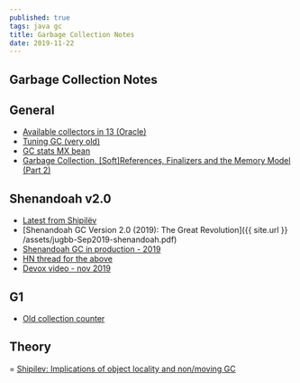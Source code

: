 ```yaml
---
published: true
tags: java gc
title: Garbage Collection Notes
date: 2019-11-22
---
```

## Garbage Collection Notes

## General
- [Available collectors in 13 (Oracle)](https://docs.oracle.com/en/java/javase/13/gctuning/available-collectors.html#GUID-F215A508-9E58-40B4-90A5-74E29BF3BD3C)
- [Tuning GC (very old)](https://www.petefreitag.com/articles/gctuning/)
- [GC stats MX bean](https://stackoverflow.com/questions/466878/can-you-get-basic-gc-stats-in-java)
- [Garbage Collection, \[Soft\]References, Finalizers and the Memory Model (Part 2)](http://jeremymanson.blogspot.com/2010/02/garbage-collection-softreferences.html)

## Shenandoah v2.0
- [Latest from Shipilëv](https://shipilev.net/#shenandoah)
- [Shenandoah GC Version 2.0 (2019): The Great Revolution]({{ site.url }}
/assets/jugbb-Sep2019-shenandoah.pdf)
- [Shenandoah GC in production - 2019](http://clojure-goes-fast.com/blog/shenandoah-in-production/)
- [HN thread for the above](https://news.ycombinator.com/item?id=19885863)
- [Devox video - nov 2019](https://www.youtube.com/watch?v=MU8NapbG1IQ)

## G1
- [Old collection counter](https://stackoverflow.com/questions/53830693/java-g1-old-generation-garbage-collection-count-is-0)

## Theory
= [Shipilev: Implications of object locality and non/moving GC](https://shipilev.net/jvm/anatomy-quarks/11-moving-gc-locality/)

